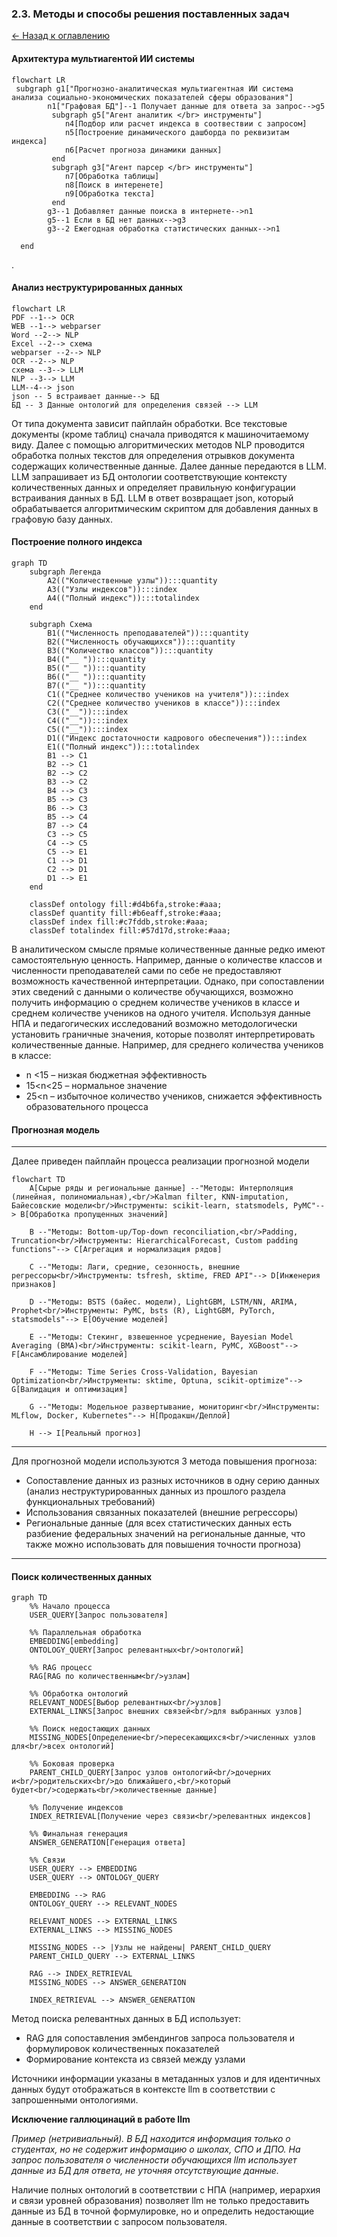 ### 2.3. Методы и способы решения поставленных задач

[← Назад к оглавлению](#оглавление)

#### Архитектура мультиагентой ИИ системы

```mermaid
flowchart LR
 subgraph g1["Прогнозно-аналитическая мультиагентная ИИ система анализа социально-экономических показателей сферы образования"]
        n1["Графовая БД"]--1 Получает данные для ответа за запрос-->g5
         subgraph g5["Агент аналитик </br> инструменты"]
            n4[Подбор или расчет индекса в соотвествии с запросом]
            n5[Построение динамического дашборда по реквизитам индекса]
            n6[Расчет прогноза динамики данных]
         end
         subgraph g3["Агент парсер </br> инструменты"]
            n7[Обработка таблицы]
            n8[Поиск в интеренете]
            n9[Обработка текста]
         end
        g3--1 Добавляет данные поиска в интернете-->n1
        g5--1 Если в БД нет данных-->g3
        g3--2 Ежегодная обработка статистических данных-->n1

  end
```

.

#### Анализ неструктурированных данных

```mermaid
flowchart LR
PDF --1--> OCR
WEB --1--> webparser
Word --2--> NLP
Excel --2--> схема
webparser --2--> NLP
OCR --2--> NLP
схема --3--> LLM
NLP --3--> LLM
LLM--4--> json
json -- 5 встраивает данные--> БД
БД -- 3 Данные онтологий для определения связей --> LLM
```

От типа документа зависит пайплайн обработки. Все текстовые документы (кроме таблиц) сначала приводятся к машиночитаемому виду. Далее с помощью алгоритмических методов NLP проводится обработка полных текстов для определения отрывков документа содержащих количественные данные. Далее данные передаются в LLM. LLM запрашивает из БД онтологии соответствующие контексту количественных данных и определяет правильную конфигурации встраивания данных в БД. LLM в ответ возвращает json, который обрабатывается алгоритмическим скриптом для добавления данных в графовую базу данных.


#### Построение полного индекса

```mermaid
graph TD
    subgraph Легенда
        A2(("Количественные узлы")):::quantity
        A3(("Узлы индексов")):::index
        A4(("Полный индекс")):::totalindex
    end

    subgraph Схема
        B1(("Численность преподавателей")):::quantity
        B2(("Численность обучающихся")):::quantity
        B3(("Количество классов")):::quantity
        B4(("__ ")):::quantity
        B5(("__ ")):::quantity
        B6(("__ ")):::quantity
        B7(("__ ")):::quantity
        C1(("Среднее количество учеников на учителя")):::index
        C2(("Среднее количество учеников в классе")):::index
        C3(("__")):::index
        C4(("__")):::index
        C5(("__")):::index
        D1(("Индекс достаточности кадрового обеспечения")):::index
        E1(("Полный индекс")):::totalindex
        B1 --> C1
        B2 --> C1
        B2 --> C2
        B3 --> C2
        B4 --> C3
        B5 --> C3
        B6 --> C3
        B5 --> C4
        B7 --> C4
        C3 --> C5
        C4 --> C5
        C5 --> E1
        C1 --> D1
        C2 --> D1
        D1 --> E1
    end

    classDef ontology fill:#d4b6fa,stroke:#aaa;
    classDef quantity fill:#b6eaff,stroke:#aaa;
    classDef index fill:#c7fddb,stroke:#aaa;
    classDef totalindex fill:#57d17d,stroke:#aaa;
```

В аналитическом смысле прямые количественные данные редко имеют самостоятельную ценность. Например, данные о количестве классов и численности преподавателей сами по себе не предоставляют возможность качественной интерпретации. Однако, при сопоставлении этих сведений с данными о количестве обучающихся, возможно получить информацию о среднем количестве учеников в классе и среднем количестве учеников на одного учителя. Используя данные НПА и педагогических исследований возможно методологически установить граничные значения, которые позволят интерпретировать количественные данные. Например, для среднего количества учеников в классе:
- n <15 – низкая бюджетная эффективность
- 15<n<25 – нормальное значение
- 25<n – избыточное количество учеников, снижается эффективность образовательного процесса

#### Прогнозная модель

_____________

Далее приведен пайплайн процесса реализации прогнозной модели

```mermaid
flowchart TD
    A[Сырые ряды и региональные данные] --"Методы: Интерполяция (линейная, полиномиальная),<br/>Kalman filter, KNN-imputation, Байесовские модели<br/>Инструменты: scikit-learn, statsmodels, PyMC"--> B[Обработка пропущенных значений]
    
    B --"Методы: Bottom-up/Top-down reconciliation,<br/>Padding, Truncation<br/>Инструменты: HierarchicalForecast, Custom padding functions"--> C[Агрегация и нормализация рядов]
    
    C --"Методы: Лаги, средние, сезонность, внешние регрессоры<br/>Инструменты: tsfresh, sktime, FRED API"--> D[Инженерия признаков]
    
    D --"Методы: BSTS (байес. модели), LightGBM, LSTM/NN, ARIMA, Prophet<br/>Инструменты: PyMC, bsts (R), LightGBM, PyTorch, statsmodels"--> E[Обучение моделей]
    
    E --"Методы: Стекинг, взвешенное усреднение, Bayesian Model Averaging (BMA)<br/>Инструменты: scikit-learn, PyMC, XGBoost"--> F[Ансамблирование моделей]
    
    F --"Методы: Time Series Cross-Validation, Bayesian Optimization<br/>Инструменты: sktime, Optuna, scikit-optimize"--> G[Валидация и оптимизация]
    
    G --"Методы: Модельное развертывание, мониторинг<br/>Инструменты: MLflow, Docker, Kubernetes"--> H[Продакшн/Деплой]
    
    H --> I[Реальный прогноз]
```
_______________
Для прогнозной модели используются 3 метода повышения прогноза:
- Сопоставление данных из разных источников в одну серию данных (анализ неструктурированных данных из прошлого раздела функциональных требований)
- Использования связанных показателей (внешние регрессоры)
- Региональные данные (для всех статистических данных есть разбиение федеральных значений на региональные данные, что также можно использовать для повышения точности прогноза)
_______________


#### Поиск количественных данных

```mermaid
graph TD
    %% Начало процесса
    USER_QUERY[Запрос пользователя]

    %% Параллельная обработка
    EMBEDDING[embedding]
    ONTOLOGY_QUERY[Запрос релевантных<br/>онтологий]

    %% RAG процесс
    RAG[RAG по количественным<br/>узлам]

    %% Обработка онтологий
    RELEVANT_NODES[Выбор релевантных<br/>узлов]
    EXTERNAL_LINKS[Запрос внешних связей<br/>для выбранных узлов]

    %% Поиск недостающих данных
    MISSING_NODES[Определение<br/>пересекающихся<br/>численных узлов для<br/>всех онтологий]

    %% Боковая проверка
    PARENT_CHILD_QUERY[Запрос узлов онтологий<br/>дочерних и<br/>родительских<br/>до ближайшего,<br/>который будет<br/>содержать<br/>количественные данные]

    %% Получение индексов
    INDEX_RETRIEVAL[Получение через связи<br/>релевантных индексов]

    %% Финальная генерация
    ANSWER_GENERATION[Генерация ответа]

    %% Связи
    USER_QUERY --> EMBEDDING
    USER_QUERY --> ONTOLOGY_QUERY

    EMBEDDING --> RAG
    ONTOLOGY_QUERY --> RELEVANT_NODES

    RELEVANT_NODES --> EXTERNAL_LINKS
    EXTERNAL_LINKS --> MISSING_NODES

    MISSING_NODES --> |Узлы не найдены| PARENT_CHILD_QUERY
    PARENT_CHILD_QUERY --> EXTERNAL_LINKS

    RAG --> INDEX_RETRIEVAL
    MISSING_NODES --> ANSWER_GENERATION

    INDEX_RETRIEVAL --> ANSWER_GENERATION
```

Метод поиска релевантных данных в БД использует:
- RAG для сопоставления эмбендингов запроса пользователя и формулировок количественных показателей
- Формирование контекста из связей между узлами

Источники информации указаны в метаданных узлов и для идентичных данных будут отображаться в контексте llm в соответствии с запрошенными онтологиями.

**Исключение галлюцинаций в работе llm**

*Пример (нетривиальный). В БД находится информация только о студентах, но не содержит информацию о школах, СПО и ДПО. На запрос пользователя о численности обучающихся llm использует данные из БД для ответа, не уточняя отсутствующие данные.*

Наличие полных онтологий в соответствии с НПА (например, иерархия и связи уровней образования) позволяет llm не только предоставить данные из БД в точной формулировке, но и определить недостающие данные в соответствии с запросом пользователя.


